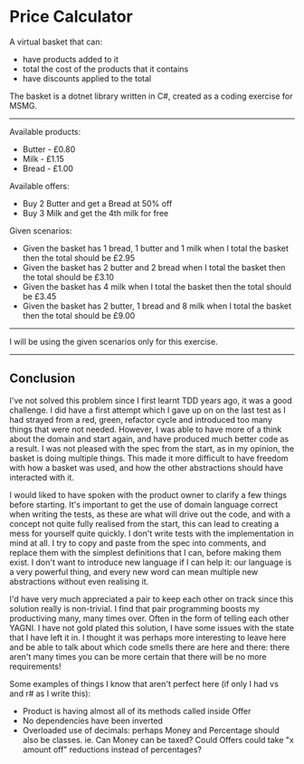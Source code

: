 # Price Calculator

A virtual basket that can:

- have products added to it
- total the cost of the products that it contains
- have discounts applied to the total

The basket is a dotnet library written in C#, created as a coding exercise for MSMG.

---

Available products:
- Butter  - £0.80
- Milk    - £1.15
- Bread   - £1.00

Available offers:
- Buy 2 Butter and get a Bread at 50% off
- Buy 3 Milk and get the 4th milk for free

Given scenarios:
- Given the basket has 1 bread, 1 butter and 1 milk when I total the basket then the total should be £2.95
- Given the basket has 2 butter and 2 bread when I total the basket then the total should be £3.10
- Given the basket has 4 milk when I total the basket then the total should be £3.45
- Given the basket has 2 butter, 1 bread and 8 milk when I total the basket then the total should be £9.00

---

I will be using the given scenarios only for this exercise.

---

## Conclusion

I've not solved this problem since I first learnt TDD years ago, it was a good challenge. I did have a first attempt which I gave up on on the last test as I had strayed from a red, green, refactor cycle and introduced too many things that were not needed. However, I was able to have more of a think about the domain and start again, and have produced much better code as a result. I was not pleased with the spec from the start, as in my opinion, the basket is doing multiple things. This made it more difficult to have freedom with how a basket was used, and how the other abstractions should have interacted with it.

I would liked to have spoken with the product owner to clarify a few things before starting. It's important to get the use of domain language correct when writing the tests, as these are what will drive out the code, and with a concept not quite fully realised from the start, this can lead to creating a mess for yourself quite quickly. I don't write tests with the implementation in mind at all. I try to copy and paste from the spec into comments, and replace them with the simplest definitions that I can, before making them exist. I don't want to introduce new language if I can help it: our language is a very powerful thing, and every new word can mean multiple new abstractions without even realising it.

I'd have very much appreciated a pair to keep each other on track since this solution really is non-trivial. I find that pair programming boosts my productiving many, many times over. Often in the form of telling each other YAGNI. I have not gold plated this solution, I have some issues with the state that I have left it in. I thought it was perhaps more interesting to leave here and be able to talk about which code smells there are here and there: there aren't many times you can be more certain that there will be no more requirements!

Some examples of things I know that aren't perfect here (if only I had vs and r# as I write this):
- Product is having almost all of its methods called inside Offer
- No dependencies have been inverted
- Overloaded use of decimals: perhaps Money and Percentage should also be classes. ie. Can Money can be taxed? Could Offers could take "x amount off" reductions instead of percentages?
